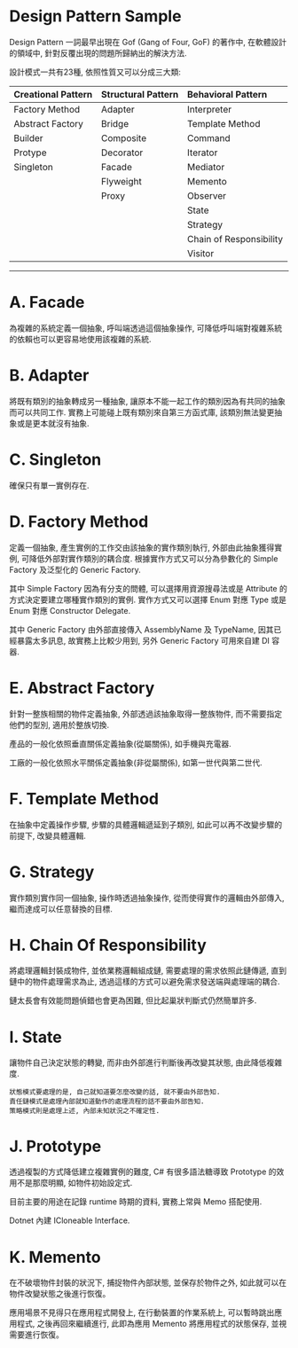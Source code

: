 # Design Pattern Sample
Design Pattern 一詞最早出現在 Gof (Gang of Four, GoF) 的著作中, 在軟體設計的領域中, 針對反覆出現的問題所歸納出的解決方法.

設計模式一共有23種, 依照性質又可以分成三大類:

| Creational Pattern    | Structural Pattern    | Behavioral Pattern
| :------               | :------               | :------
| Factory Method        | Adapter               | Interpreter
| Abstract Factory      | Bridge                | Template Method
| Builder               | Composite             | Command
| Protype               | Decorator             | Iterator
| Singleton             | Facade                | Mediator
|                       | Flyweight             | Memento
|                       | Proxy                 | Observer
|                       |                       | State
|                       |                       | Strategy
|                       |                       | Chain of Responsibility
|                       |                       | Visitor

***

# A. Facade

為複雜的系統定義一個抽象, 呼叫端透過這個抽象操作, 可降低呼叫端對複雜系統的依賴也可以更容易地使用該複雜的系統.


# B. Adapter

將既有類別的抽象轉成另一種抽象, 讓原本不能一起工作的類別因為有共同的抽象而可以共同工作. 實務上可能碰上既有類別來自第三方函式庫, 該類別無法變更抽象或是更本就沒有抽象.


# C. Singleton

確保只有單一實例存在.


# D. Factory Method

定義一個抽象, 產生實例的工作交由該抽象的實作類別執行, 外部由此抽象獲得實例, 可降低外部對實作類別的耦合度. 根據實作方式又可以分為參數化的 Simple Factory 及泛型化的 Generic Factory.

其中 Simple Factory 因為有分支的問體, 可以選擇用資源搜尋法或是 Attribute 的方式決定要建立哪種實作類別的實例. 實作方式又可以選擇 Enum 對應 Type 或是 Enum 對應 Constructor Delegate.

其中 Generic Factory 由外部直接傳入 AssemblyName 及 TypeName, 因其已經暴露太多訊息, 故實務上比較少用到, 另外 Generic Factory 可用來自建 DI 容器.


# E. Abstract Factory

針對一整族相關的物件定義抽象, 外部透過該抽象取得一整族物件, 而不需要指定他們的型別, 適用於整族切換.

產品的一般化依照垂直關係定義抽象(從屬關係), 如手機與充電器.

工廠的一般化依照水平關係定義抽象(非從屬關係), 如第一世代與第二世代.


# F. Template Method

在抽象中定義操作步驟, 步驟的具體邏輯遞延到子類別, 如此可以再不改變步驟的前提下, 改變具體邏輯.


# G. Strategy

實作類別實作同一個抽象, 操作時透過抽象操作, 從而使得實作的邏輯由外部傳入, 繼而達成可以任意替換的目標.

# H. Chain Of Responsibility

將處理邏輯封裝成物件, 並依業務邏輯組成鏈, 需要處理的需求依照此鏈傳遞, 直到鏈中的物件處理需求為止, 透過這樣的方式可以避免需求發送端與處理端的耦合.

鏈太長會有效能問題偵錯也會更為困難, 但比起巢狀判斷式仍然簡單許多.


# I. State

讓物件自己決定狀態的轉變, 而非由外部進行判斷後再改變其狀態, 由此降低複雜度.

    狀態模式要處理的是, 自己就知道要怎麼改變的話, 就不要由外部告知. 
    責任鏈模式是處理內部就知道動作的處理流程的話不要由外部告知. 
    策略模式則是處理上述, 內部未知狀況之不確定性. 


# J. Prototype

透過複製的方式降低建立複雜實例的難度, C# 有很多語法糖導致 Prototype 的效用不是那麼明顯, 如物件初始設定式.

目前主要的用途在記錄 runtime 時期的資料, 實務上常與 Memo 搭配使用.

Dotnet 內建 ICloneable Interface.


# K. Memento

在不破壞物件封裝的狀況下, 捕捉物件內部狀態, 並保存於物件之外, 如此就可以在物件改變狀態之後進行恢復。

應用場景不見得只在應用程式開發上, 在行動裝置的作業系統上, 可以暫時跳出應用程式, 之後再回來繼續進行, 此即為應用 Memento 將應用程式的狀態保存, 並視需要進行恢復。